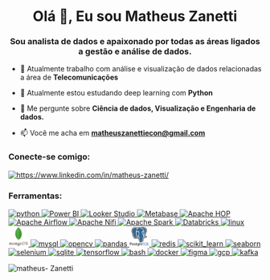 <h1 align="center">Olá 👋, Eu sou Matheus Zanetti</h1>
<h3 align="center">Sou analista de dados e apaixonado por todas as áreas ligados a gestão e análise de dados.</h3>

- 🔭 Atualmente trabalho com análise e visualização de dados relacionadas a área de **Telecomunicações** 

- 🌱 Atualmente estou estudando deep learning com **Python**

- 💬 Me pergunte sobre **Ciência de dados, Visualização e Engenharia de dados.**

- 📫 Você me acha em **matheuszanettiecon@gmail.com**

<h3 align= "left">Conecte-se comigo:</h3>
<p align="left">
<a href="https://linkedin.com/in/https://www.linkedin.com/in/matheus-zanetti /" target="blank"><img align="center" src="https://cdn.jsdelivr.net/gh/devicons/devicon/icons/linkedin/linkedin-original.svg" alt="https://www.linkedin.com/in/matheus-zanetti/" height="30" width="40" /></a> </p>


<h3 align= "esquerda">Ferramentas:</h3>
<p align="left"> </a> <a href="https://www.python.org" target="_blank" rel="noreferrer"> <img src="https://cdn.jsdelivr.net/gh/devicons/devicon/icons/python/python-original.svg" alt="python" largura ="40" height="40"/> </a>
<a href="https://powerbi.microsoft.com/pt-br/desktop/" target="_blank" rel="noreferrer"> <img src="https://upload.wikimedia.org/wikipedia/commons/c/cf/New_Power_BI_Logo.svg" alt="Power BI" width= "40" altura="40"/> </a>
<a href="https://lookerstudio.google.com/" target="_blank" rel="noreferrer"> <img src="https://www.svgrepo.com/show/354012/looker-icon.svg" alt="Looker Studio" width= "40" altura="40"/> </a>
<a href="https://www.metabase.com/" target="_blank" rel="noreferrer"> <img src="https://static-00.iconduck.com/assets.00/metabase-icon-404x512-ntw9ppv9.png" alt="Metabase" width= "40" altura="40"/> </a>
<a href="https://hop.apache.org/" target="_blank" rel="noreferrer"> <img src="https://hop.apache.org/img/hop-logo.svg" alt="Apache HOP" width= "40" altura="40"/> </a>
<a href="https://airflow.apache.org/" target="_blank" rel="noreferrer"> <img src="https://assets-global.website-files.com/6203daf47137054c031fa0e6/64c4e08a42e4ed51cf703654_airflow_transparent.png" alt="Apache Airflow" width= "40" altura="40"/> </a>
<a href="https://nifi.apache.org/" target="_blank" rel="noreferrer"> <img src="https://cdn.icon-icons.com/icons2/2699/PNG/512/apache_nifi_logo_icon_168614.png" alt="Apache Nifi" width= "40" altura="40"/> </a>
<a href="https://spark.apache.org/" target="_blank" rel="noreferrer"> <img src="https://cdn.icon-icons.com/icons2/2699/PNG/512/apache_spark_logo_icon_170560.png" alt="Apache Spark" width= "40" altura="40"/> </a>
<a href="https://www.databricks.com/br" target="_blank" rel="noreferrer"> <img src="https://cdn.icon-icons.com/icons2/2699/PNG/512/databricks_logo_icon_170295.png" alt="Databricks" width= "40" altura="40"/><a href="https://www.linux.org/" target="_blank" rel="noreferrer"> <img src="https://cdn.jsdelivr.net/gh/devicons/devicon/icons/linux/linux-original.svg" alt="linux" width="40" height="40"/> </a> <a href="https://www.mongodb .com/" target="_blank" rel="noreferrer"> <img src="https://raw.githubusercontent.com/devicons/devicon/master/icons/mongodb/mongodb-original-wordmark.svg" alt= "mongodb" width="40" height="40"/> </a>  <a href="https://www.mysql.com/" target="_blank" rel="noreferrer"> <img src="https://cdn.jsdelivr.net/gh/devicons/devicon/icons/mysql/mysql-original.svg" alt="mysql" width="40" height="40"/> </a> <a href="https://opencv.org/" target= "_blank" rel="noreferrer"> <img src="https://www.vectorlogo.zone/logos/opencv/opencv-icon.svg" alt="opencv" width="40" height="40"/ > </a> <a href="https://pandas.pydata.org/" target="_blank" rel="noreferrer"> <img src="https://raw.githubusercontent.com/devicons/devicon /2ae2a900d2f041da66e950e4d48052658d850630/icons/pandas/pandas-original.svg" alt="pandas" width="40" height="40"/> </a> <a href="https://www.postgresql.org" target ="_blank" rel="noreferrer"> <img src="https://raw.githubusercontent.com/devicons/devicon/master/icons/postgresql/postgresql-original-wordmark.svg" alt="postgresql" width= "40" height="40"/>  <a href="https://redis.io" target="_blank" rel="noreferrer"> <img src="https://cdn.jsdelivr.net/gh/devicons/devicon/icons/redis/redis-original.svg" alt="redis" width="40" height="40"/> </a> <a href="https: //scikit-learn.org/" target="_blank" rel="noreferrer"> <img src="https://upload.wikimedia.org/wikipedia/commons/0/05/Scikit_learn_logo_small.svg" alt=" scikit_learn" width="40" height="40"/> </a> <a href="https://seaborn.pydata.org/" target="_blank" rel="noreferrer"> <img src="https://seaborn.pydata.org/_images/logo-mark-lightbg.svg" alt="seaborn" width="40" height="40"/> </a> <a href="https:// www.selenium.dev" target="_blank" rel="noreferrer"> <img src="https://raw.githubusercontent.com/detain/svg-logos/780f25886640cef088af994181646db2f6b1a3f8/svg/selenium-logo.svg" alt= "selenium" width="40" height="40"/> </a> <a href="https://www.sqlite.org/" target="_blank" rel="noreferrer"> <img src= "https://www.vectorlogo.zone/logos/sqlite/sqlite-icon.svg" alt="sqlite" width="40" height="40"/> </a> <a href="https:/ /www.tensorflow.org" target="_blank" rel="noreferrer"> <img src="https://www.vectorlogo.zone/logos/tensorflow/tensorflow-icon.svg" alt="tensorflow" width= "40" altura="40"/> </a>  </a>
<a href="https://www.gnu.org/software/bash/" target="_blank" rel="noreferrer"> <img src="https://cdn.jsdelivr.net/gh/devicons/devicon/icons/bash/bash-original.svg" alt="bash" width="40" height="40"/> </a> <a href="https://www.docker.com/" target="_blank" rel="noreferrer"> <img src="https://cdn.jsdelivr.net/gh/devicons/devicon/icons/docker/docker-original.svg" alt="docker" width="40" height="40"/> </a>  <a href="https://www.figma.com/" target="_blank" rel="noreferrer"> <img src="https://cdn.jsdelivr.net/gh/devicons/devicon/icons/figma/figma-original.svg" alt="figma" width="40" height="40"/> </a> <a href="https://cloud.google.com" target="_blank" rel="noreferrer"> <img src="https://www.vectorlogo.zone/logos/google_cloud/google_cloud-icon.svg" alt="gcp" width="40" height="40"/> </ a>  <a href="https://kafka.apache.org/" target="_blank" rel="noreferrer"> <img src="https://www.vectorlogo.zone/logos/apache_kafka/apache_kafka-icon.svg" alt="kafka" width="40" height="40"/> </a> 
</p> 

<p><img align="center" src="https://github-readme-stats.vercel.app/api/top-langs?username=matheus-zanetti&show_icons=true&locale=en&layout=compact" alt="matheus- Zanetti" /></p>

